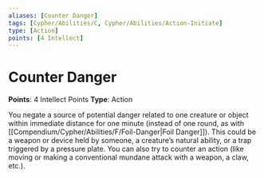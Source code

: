 ```yaml
---
aliases: [Counter Danger]
tags: [Cypher/Abilities/C, Cypher/Abilities/Action-Initiate]
type: [Action]
points: [4 Intellect]
---
```


# Counter Danger

**Points**: 4 Intellect Points
**Type**: Action

You negate a source of potential danger related to one creature or object within immediate distance for one minute (instead of one round, as with [[Compendium/Cypher/Abilities/F/Foil-Danger|Foil Danger]]). This could be a weapon or device held by someone, a creature’s natural ability, or a trap triggered by a pressure plate. You can also try to counter an action (like moving or making a conventional mundane attack with a weapon, a claw, etc.).
